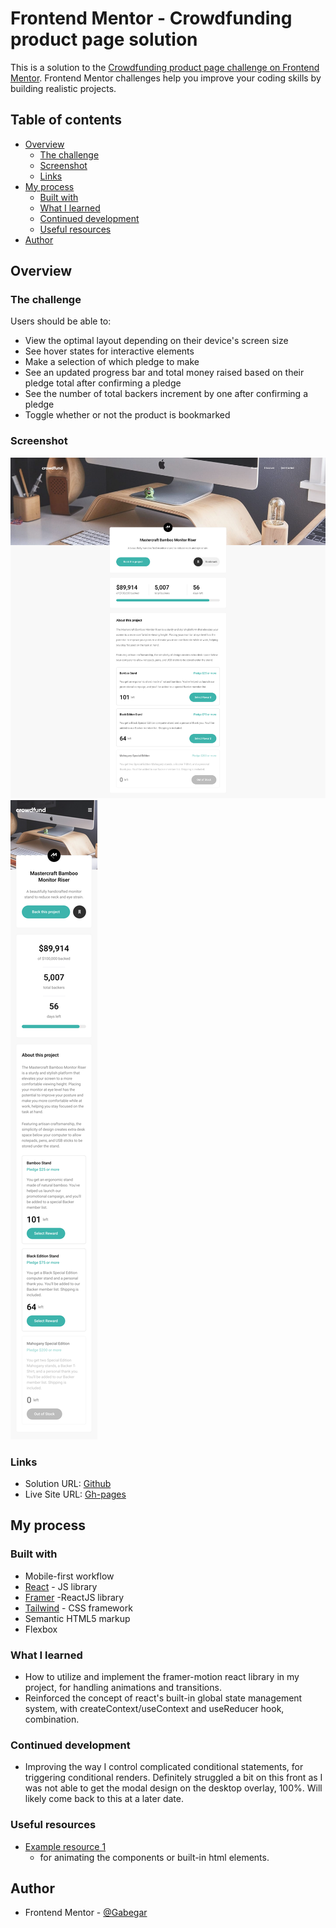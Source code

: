 # Frontend Mentor - Crowdfunding product page solution

This is a solution to the [Crowdfunding product page challenge on Frontend Mentor](https://www.frontendmentor.io/challenges/crowdfunding-product-page-7uvcZe7ZR). Frontend Mentor challenges help you improve your coding skills by building realistic projects.

## Table of contents

-   [Overview](#overview)
    -   [The challenge](#the-challenge)
    -   [Screenshot](#screenshot)
    -   [Links](#links)
-   [My process](#my-process)
    -   [Built with](#built-with)
    -   [What I learned](#what-i-learned)
    -   [Continued development](#continued-development)
    -   [Useful resources](#useful-resources)
-   [Author](#author)

## Overview

### The challenge

Users should be able to:

-   View the optimal layout depending on their device's screen size
-   See hover states for interactive elements
-   Make a selection of which pledge to make
-   See an updated progress bar and total money raised based on their pledge total after confirming a pledge
-   See the number of total backers increment by one after confirming a pledge
-   Toggle whether or not the product is bookmarked

### Screenshot

![Desktop](./screenshots/desktop.png)
![Mobile](./screenshots/mobile.png)

### Links

-   Solution URL: [Github](https://github.com/GabeGar/crowdfunding-product-page)
-   Live Site URL: [Gh-pages](https://gabegar.github.io/crowdfunding-product-page)

## My process

### Built with

-   Mobile-first workflow
-   [React](https://reactjs.org/) - JS library
-   [Framer](https://www.framer.com/motion/) -ReactJS library
-   [Tailwind](https://tailwindcss.com/) - CSS framework
-   Semantic HTML5 markup
-   Flexbox

### What I learned

-   How to utilize and implement the framer-motion react library in my project, for handling animations and transitions.
-   Reinforced the concept of react's built-in global state management system, with createContext/useContext and useReducer hook, combination.

### Continued development

-   Improving the way I control complicated conditional statements, for triggering conditional renders. Definitely struggled a bit on this front as I was not able to get the modal design on the desktop overlay, 100%. Will likely come back to this at a later date.

### Useful resources

-   [Example resource 1](https://www.framer.com/motion/component/)
    -   for animating the components or built-in html elements.

## Author

-   Frontend Mentor - [@Gabegar](https://www.frontendmentor.io/profile/GabeGar)
